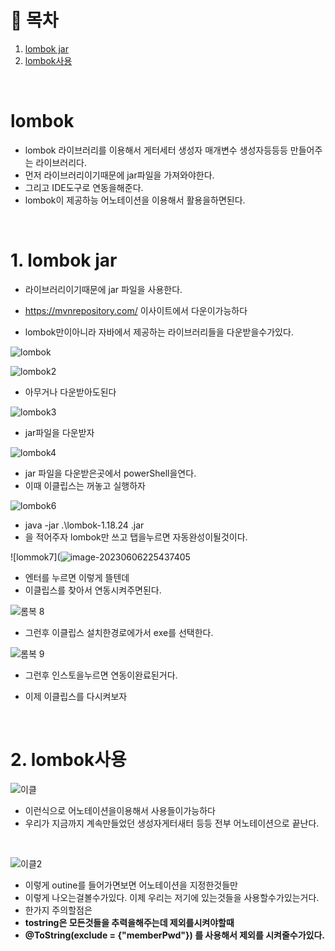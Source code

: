 # 🔖 목차

1. [lombok jar](#1.-lombok-jar)<br/>
2. [lombok사용](#2.-lombok사용)<br/>

<br/>



# lombok

- lombok 라이브러리를 이용해서 게터세터 생성자 매개변수 생성자등등등 만들어주는 라이브러리다.
- 먼저 라이브러리이기때문에 jar파일을 가져와야한다.
- 그리고 IDE도구로 연동을해준다.
- lombok이 제공하능 어노테이션을 이용해서 활용을하면된다.



<br/>



# 1. lombok jar

- 라이브러리이기때문에 jar 파일을 사용한다.

- https://mvnrepository.com/ 이사이트에서 다운이가능하다
- lombok만이아니라 자바에서 제공하는 라이브러리들을 다운받을수가있다.



![lombok](C:\Users\inho\AppData\Roaming\Typora\typora-user-images\image-20230606225054001.png)

![lombok2](C:\Users\inho\AppData\Roaming\Typora\typora-user-images\image-20230606225122753.png)

- 아무거나 다운받아도된다 

![lombok3](C:\Users\inho\AppData\Roaming\Typora\typora-user-images\image-20230606225152158.png)

- jar파일을 다운받자

![lombok4](C:\Users\inho\AppData\Roaming\Typora\typora-user-images\image-20230606225233361.png)

- jar 파일을 다운받은곳에서 powerShell을연다.
- 이때 이클립스는 꺼놓고 실행하자



![lombok6](C:\Users\inho\AppData\Roaming\Typora\typora-user-images\image-20230606225347535.png)

- java -jar .\lombok-1.18.24 .jar 
- 을 적어주자 lombok만 쓰고 탭을누르면 자동완성이될것이다.



![lommok7](![image-20230606225437405](C:\Users\inho\AppData\Roaming\Typora\typora-user-images\image-20230606225437405.png)

- 엔터를 누르면 이렇게 뜰텐데
- 이클립스를 찾아서 연동시켜주면된다.

![롬복 8](C:\Users\inho\AppData\Roaming\Typora\typora-user-images\image-20230606225522557.png)

- 그런후 이클립스 설치한경로에가서 exe를 선택한다.

![롬복 9](C:\Users\inho\AppData\Roaming\Typora\typora-user-images\image-20230606225548478.png)

- 그런후 인스토을누르면 연동이완료된거다.

- 이제 이클립스를 다시켜보자

<br/>



# 2. lombok사용



![이클](C:\Users\inho\AppData\Roaming\Typora\typora-user-images\image-20230606225728262.png)

- 이런식으로 어노테이션을이용해서 사용들이가능하다
- 우리가 지금까지 계속만들었던 생성자게터새터 등등 전부 어노테이션으로 끝난다.



<br/>



![이클2](C:\Users\inho\AppData\Roaming\Typora\typora-user-images\image-20230606225837282.png)

- 이렇게  outine를 들어가면보면 어노테이션을 지정한것들만
- 이렇게 나오는걸볼수가있다. 이제 우리는 저기에 있는것들을 사용할수가있는거다.
- 한가지 주의할점은
- **tostring은 모든것들을 추력을해주는데 제외를시켜야할때**
- **@ToString(exclude = {"memberPwd"}) 를 사용해서 제외를 시켜줄수가있다.**



<br/>







